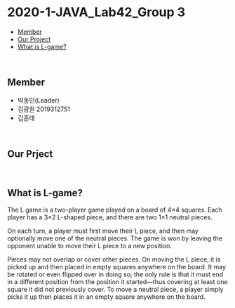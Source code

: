 # 2020-1-JAVA_Lab42_Group 3
- [Member](#about_team)
- [Our Project](#our_project)
- [What is L-game?](#L-game)
<br>


## <div id="about_team">
  
## Member
- 박동민(Leader) <br>
- 김광원 2019312751 <br>
- 김훈태 <br>

<br>
<div id="our_project">

## Our Prject

<br>
<div id="L-game">

## What is L-game?

The L game is a two-player game played on a board of 4×4 squares. Each player has a 3×2 L-shaped piece, and there are two 1×1 neutral pieces. 

On each turn, a player must first move their L piece, and then may optionally move one of the neutral pieces. The game is won by leaving the opponent unable to move their L piece to a new position.

Pieces may not overlap or cover other pieces. On moving the L piece, it is picked up and then placed in empty squares anywhere on the board. It may be rotated or even flipped over in doing so; the only rule is that it must end in a different position from the position it started—thus covering at least one square it did not previously cover. To move a neutral piece, a player simply picks it up then places it in an empty square anywhere on the board.

